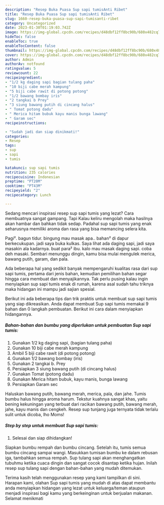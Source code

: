 ```yaml
---
description: "Resep Buka Puasa Sup sapi tumisAnti Ribet"
title: "Resep Buka Puasa Sup sapi tumisAnti Ribet"
slug: 1660-resep-buka-puasa-sup-sapi-tumisanti-ribet
category: Uncategorized
date: 2023-01-30T01:19:03.742Z
image: https://img-global.cpcdn.com/recipes/d48dbf12ff8bc90b/680x482cq70/sup-sapi-tumis-foto-resep-utama.jpg
hideToc: false
enableToc: true
enableTocContent: false
thumbnail: https://img-global.cpcdn.com/recipes/d48dbf12ff8bc90b/680x482cq70/sup-sapi-tumis-foto-resep-utama.jpg
cover: https://img-global.cpcdn.com/recipes/d48dbf12ff8bc90b/680x482cq70/sup-sapi-tumis-foto-resep-utama.jpg
author: Admin
authorAv: notfound
ratingvalue: 5
reviewcount: 22
recipeingredient:
- "1/2 kg daging sapi bagian tulang paha"
- "10 biji cabe merah kampung"
- "5 biji cabe rawit di potong potong"
- "1/2 bawang bombay iris"
- "2 tangkai b Prey"
- "3 siung bawang putih di cincang halus"
- " Tomat potong dadu"
- " Merica hitam bubuk kayu manis bunga lawang"
- " Garam sec"
recipeinstructions:

- "Sudah jadi dan siap dinikmati!"
categories:
- Resep
tags:
- sup
- sapi
- tumis

katakunci: sup sapi tumis 
nutrition: 235 calories
recipecuisine: Indonesian
preptime: "PT20M"
cooktime: "PT43M"
recipeyield: "2"
recipecategory: Lunch

---
```



Sedang mencari inspirasi resep sup sapi tumis yang lezat? Cara membuatnya sangat gampang. Tapi Kalau keliru mengolah maka hasilnya akan hambar dan bahkan tidak sedap. Padahal sup sapi tumis yang enak seharusnya memiliki aroma dan rasa yang bisa memancing selera kita.


Pagi². bagun tidur. bingung mau masak apa.. bahan² di dapur berkecukupan. jadi saya buka kulkas. Saya lihat ada daging sapi, jadi saya masakin ala kadarnya. buat para² ibu. kalo mau masak daging sapi. coba deh masaki. Sembari menunggu dingin, kamu bisa mulai mengulek merica, bawang putih, garam, dan pala.

Ada beberapa hal yang sedikit banyak mempengaruhi kualitas rasa dari sup sapi tumis, pertama dari jenis bahan, kemudian pemilihan bahan segar hingga cara membuat dan menyajikannya. Tak perlu pusing kalau ingin menyiapkan sup sapi tumis enak di rumah, karena asal sudah tahu triknya maka hidangan ini mampu jadi sajian spesial.


Berikut ini ada beberapa tips dan trik praktis untuk membuat sup sapi tumis yang siap dikreasikan. Anda dapat membuat Sup sapi tumis memakai 9 bahan dan 0 langkah pembuatan. Berikut ini cara dalam menyiapkan hidangannya.

<!--inarticleads1-->

##### Bahan-bahan dan bumbu yang diperlukan untuk pembuatan Sup sapi tumis:

1. Gunakan 1/2 kg daging sapi, (bagian tulang paha)
1. Gunakan 10 biji cabe merah kampung
1. Ambil 5 biji cabe rawit (di potong potong)
1. Gunakan 1/2 bawang bombay (iris)
1. Gunakan 2 tangkai b. Prey
1. Persiapkan 3 siung bawang putih (di cincang halus)
1. Gunakan  Tomat (potong dadu)
1. Gunakan  Merica hitam bubuk, kayu manis, bunga lawang
1. Persiapkan  Garam sec


Haluskan bawang putih, bawang merah, merica, pala, dan jahe. Tumis bumbu halus hingga aroma harum. Tekstur kuahnya sangat khas, yaitu bening kekuningan yang terbuat dari racikan bawang putih, bawang merah, jahe, kayu manis dan cengkeh. Resep sup tunjang juga ternyata tidak terlalu sulit untuk dicoba, lho Moms! 

<!--inarticleads2-->

##### Step by step untuk membuat Sup sapi tumis:


1. Selesai dan siap dihidangkan!

Siapkan bumbu rempah dan bumbu cincang. Setelah itu, tumis semua bumbu cincang sampai wangi. Masukkan tumisan bumbu ke dalam rebusan iga, tambahkan semua rempah. Sup tulang sapi akan menghangatkan tubuhmu ketika cuaca dingin dan sangat cocok disantap ketika hujan. Inilah resep sup tulang sapi dengan bahan-bahan yang mudah ditemukan. 

Terima kasih telah menggunakan resep yang kami tampilkan di sini. Harapan kami, olahan Sup sapi tumis yang mudah di atas dapat membantu anda menyiapkan hidangan yang lezat untuk keluarga/teman ataupun menjadi inspirasi bagi kamu yang berkeinginan untuk berjualan makanan. Selamat menikmati
